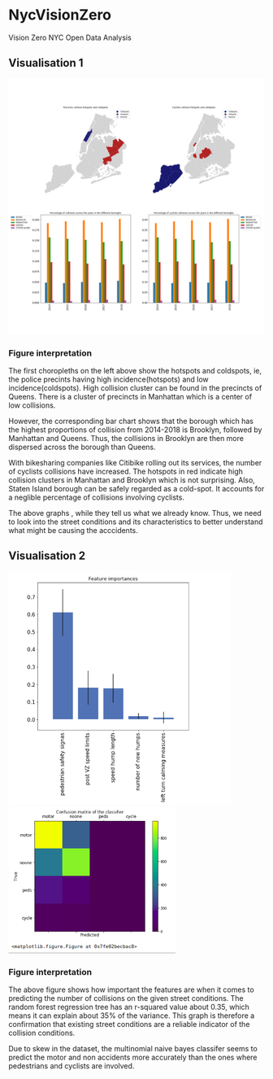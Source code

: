 # NycVisionZero
 Vision Zero NYC Open Data Analysis

## Visualisation 1
![screenshot](figure1.png)

### Figure interpretation
The first choropleths on the left above show the hotspots and coldspots, ie, the police precints having high incidence(hotspots) and low incidence(coldspots). High collision cluster can be found in the precincts of Queens. There is a cluster of precincts in Manhattan which is a center of low collisions.

However, the corresponding bar chart shows that the borough which has the highest proportions of collision from 2014-2018 is Brooklyn, followed by Manhattan and Queens. Thus, the collisions in Brooklyn are then more dispersed across the borough than Queens.

With bikesharing companies like Citibike rolling out its services, the number of cyclists collisions have increased. The hotspots in red indicate high collision clusters in Manhattan and Brooklyn which is not surprising. Also, Staten Island borough can be safely regarded as a cold-spot. It accounts for a neglible percentage of collisions involving cyclists.

The above graphs , while they tell us what we already know. Thus, we need to look into the street conditions and its characteristics to better understand what might be causing the acccidents.

## Visualisation 2
![screenshot](fig2.png) ![screenshot](cm.png)


### Figure interpretation

The above figure shows how important the features are when it comes to predicting the number of collisions on the given street conditions. The random forest regression tree has an r-squared value about 0.35, which means it can explain about 35% of the variance. This graph is therefore a confirmation that existing street conditions are a reliable indicator of the collision conditions.

Due to skew in the dataset, the multinomial naive bayes classifer seems to predict the motor and non accidents more accurately than the ones where pedestrians and cyclists are involved.

